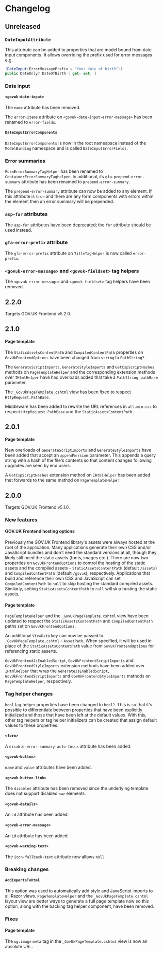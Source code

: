 # Changelog

## Unreleased

### `DateInputAttribute`
This attribute can be added to properties that are model bound from date input components. It allows overriding the prefix used for error messages e.g.
```cs
[DateInput(ErrorMessagePrefix = "Your date of birth")]
public DateOnly? DateOfBirth { get; set; }
```

### Date input

#### `<govuk-date-input>`

The `name` attribute has been removed.

The `error-items` attribute on `<govuk-date-input-error-message>` has been renamed to `error-fields`.

#### `DateInputErrorComponents`

`DateInputErrorComponents` is now in the root namespace instead of the `ModelBinding` namespace and is called `DateInputErrorFields`.

### Error summaries

`FormErrorSummaryTagHelper` has been renamed to `ContainerErrorSummaryTagHelper`.
In additional, its `gfa-prepend-error-summary` attribute has been renamed to `prepend-error-summary`.

The `prepend-error-summary` attribute can now be added to any element.
If this attribute is `true` and there are any form components with errors within the element then an error summary will be prepended.

### `asp-for` attributes
The `asp-for` attributes have been deprecated; the `for` attribute should be used instead.

### `gfa-error-prefix` attribute
The `gfa-error-prefix` attribute on `TitleTagHelper` is now called `error-prefix`.

### `<govuk-error-message>` and `<govuk-fieldset>` tag helpers
The `<govuk-error-message>` and `<govuk-fieldset>` tag helpers have been removed.

## 2.2.0

Targets GOV.UK Frontend v5.2.0.

## 2.1.0

#### Page template

The `StaticAssetsContentPath` and `CompiledContentPath` properties on `GovUkFrontendOptions` have been changed from `string` to `PathString?`.

The `GenerateScriptImports`, `GenerateStyleImports` and `GetCspScriptHashes` methods on `PageTemplateHelper` and the corresponding extension methods over `IHtmlHelper`
have had overloads added that take a `PathString pathBase` parameter.

The `_GovUkPageTemplate.cshtml` view has been fixed to respect `HttpRequest.PathBase`.

Middleware has been added to rewrite the URL references in `all.min.css` to respect `HttpRequest.PathBase` and the `StaticAssetsContentPath`.

## 2.0.1

#### Page template

New overloads of `GenerateScriptImports` and `GenerateStyleImports` have been added that accept an `appendVersion` parameter.
This appends a query string with a hash of the file's contents so that content changes following upgrades are seen by end users.

A `GetCspScriptHashes` extension method on `IHtmlHelper` has been added that forwards to the same method on `PageTemplateHelper`.

## 2.0.0

Targets GOV.UK Frontend v5.1.0.

### New features

#### GOV.UK Frontend hosting options

Previously the GOV.UK Frontend library's assets were always hosted at the root of the application.
Many applications generate their own CSS and/or JavaScript bundles and don't need the standard versions at all, though they likely still need the static assets (fonts, images etc.).
There are now two properties on `GovUkFrontendOptions` to control the hosting of the static assets and the compiled assets - `StaticAssetsContentPath` (default `/assets`) and `CompiledContentPath` (default `/govuk`), respectively.
Applications that build and reference their own CSS and JavaScript can set `CompiledContentPath` to `null` to skip hosting the standard compiled assets. Similarly, setting `StaticAssetsContentPath` to `null` will skip hosting the static assets.

#### Page template

`PageTemplateHelper` and the `_GovUkPageTemplate.cshtml` view have been updated to respect the `StaticAssetsContentPath` and `CompiledContentPath` paths set on `GovUkFrontendOptions`.

An additional `ViewData` key can now be passed to `_GovUkPageTemplate.cshtml` - `AssetPath`. When specified, it will be used in place of the `StaticAssetsContentPath` value from `GovUkFrontendOptions` for referencing static asserts.

`GovUkFrontendJsEnabledScript`, `GovUkFrontendScriptImports` and `GovUkFrontendStyleImports` extension methods have been added over `IHtmlHelper` that wrap the
`GenerateJsEnabledScript`, `GovUkFrontendScriptImports` and `GovUkFrontendStyleImports` methods on `PageTemplateHelper`, respectively.

### Tag helper changes

`bool` tag helper properties have been changed to `bool?`.
This is so that it's possible to differentiate between properties that have been explicitly initialized and those that have been left at the default values.
With this, other tag helpers or tag helper initializers can be created that assign default values to these properties.

#### `<form>`

A `disable-error-summary-auto-focus` attribute has been added.

#### `<govuk-button>`

`name` and `value` attributes have been added.

#### `<govuk-button-link>`

The `disabled` attribute has been removed since the underlying template does not support disabled `<a>` elements.

#### `<govuk-details>`

An `id` attribute has been added.

#### `<govuk-error-message>`

An `id` attribute has been added.

#### `<govuk-warning-text>`

The `icon-fallback-text` attribute now allows `null`.

### Breaking changes

#### `AddImportsToHtml`

This option was used to automatically add style and JavaScript imports to all Razor views.
`PageTemplateHelper` and the `_GovUkPageTemplate.cshtml` layout view are better ways to generate a full page template now so this option, along with the backing tag helper component, have been removed.

### Fixes

#### Page template
The `og:image` `meta` tag in the `_GovUkPageTemplate.cshtml` view is now an absolute URL.
